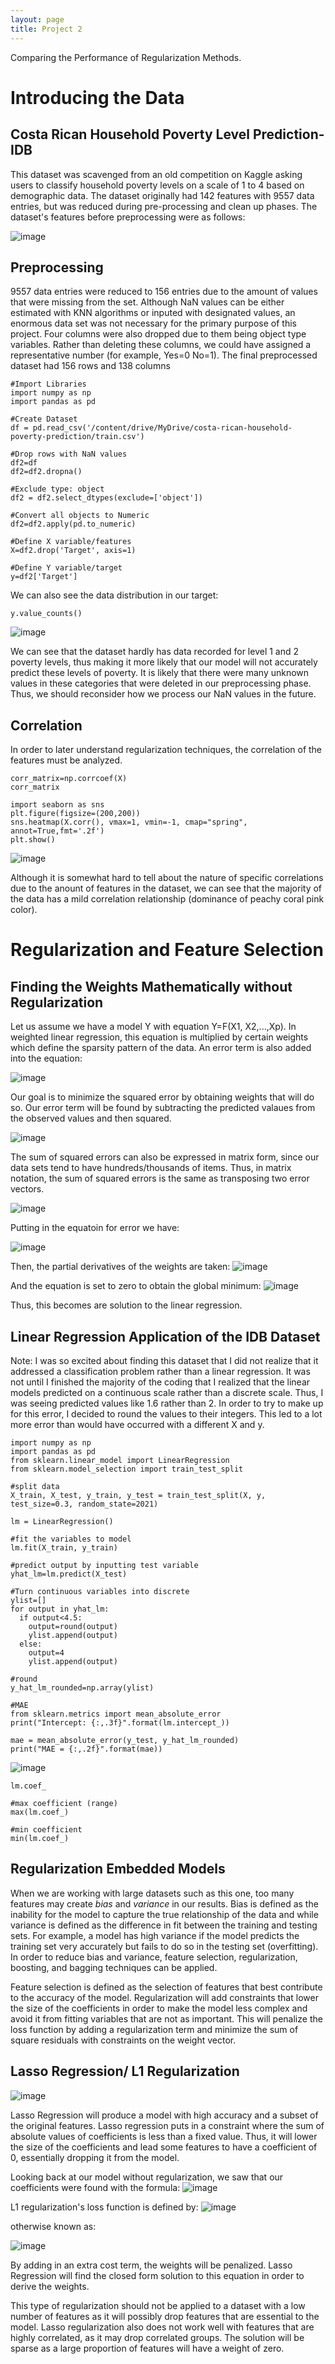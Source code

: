 ```yaml
---
layout: page
title: Project 2
---
```

Comparing the Performance of Regularization Methods. 

# Introducing the Data
## Costa Rican Household Poverty Level Prediction- IDB
This dataset was scavenged from an old competition on Kaggle asking users to classify household poverty levels on a scale of 1 to 4 based on demographic data. 
The dataset originally had 142 features with 9557 data entries, but was reduced during pre-processing and clean up phases. The dataset's features before preprocessing were as follows:

![image](https://user-images.githubusercontent.com/67920563/110225039-495adc00-7eaf-11eb-8387-d33a6134dd3c.png)


## Preprocessing
9557 data entries were reduced to 156 entries due to the amount of values that were missing from the set. Although NaN values can be either estimated with KNN algorithms or inputed with designated values, an enormous data set was not necessary for the primary purpose of this project. Four columns were also dropped due to them being object type variables. Rather than deleting these columns, we could have assigned a representative number (for example, Yes=0 No=1). The final preprocessed dataset had 156 rows and 138 columns

~~~
#Import Libraries
import numpy as np
import pandas as pd

#Create Dataset
df = pd.read_csv('/content/drive/MyDrive/costa-rican-household-poverty-prediction/train.csv')

#Drop rows with NaN values
df2=df
df2=df2.dropna()

#Exclude type: object
df2 = df2.select_dtypes(exclude=['object'])

#Convert all objects to Numeric
df2=df2.apply(pd.to_numeric)

#Define X variable/features
X=df2.drop('Target', axis=1)

#Define Y variable/target
y=df2['Target']
~~~

We can also see the data distribution in our target:
~~~
y.value_counts()
~~~
![image](https://user-images.githubusercontent.com/67920563/110246781-fd537a00-7f36-11eb-80be-4e45460ac48c.png)

We can see that the dataset hardly has data recorded for level 1 and 2 poverty levels, thus making it more likely that our model will not accurately predict these levels of poverty. It is likely that there were many unknown values in these categories that were deleted in our preprocessing phase. Thus, we should reconsider how we process our NaN values in the future.

## Correlation

In order to later understand regularization techniques, the correlation of the features must be analyzed.

~~~
corr_matrix=np.corrcoef(X)
corr_matrix

import seaborn as sns
plt.figure(figsize=(200,200))
sns.heatmap(X.corr(), vmax=1, vmin=-1, cmap="spring", annot=True,fmt='.2f')
plt.show()
~~~

![image](https://user-images.githubusercontent.com/67920563/110245203-376d4d80-7f30-11eb-95a8-e4e7c4f7b0c9.png)


Although it is somewhat hard to tell about the nature of specific correlations due to the anount of features in the dataset, we can see that the majority of the data has a mild correlation relationship (dominance of peachy coral pink color). 

# Regularization and Feature Selection
## Finding the Weights Mathematically without Regularization

Let us assume we have a model Y with equation Y=F(X1, X2,...,Xp). In weighted linear regression, this equation is multiplied by certain weights which define the sparsity pattern of the data. An error term is also added into the equation:

![image](https://user-images.githubusercontent.com/67920563/110245246-5a97fd00-7f30-11eb-8237-5d0c5e905a61.png)


Our goal is to minimize the squared error by obtaining weights that will do so. Our error term will be found by subtracting the predicted valaues from the observed values and then squared.

![image](https://user-images.githubusercontent.com/67920563/110245255-64b9fb80-7f30-11eb-99be-54c820605cce.png)

The sum of squared errors can also be expressed in matrix form, since our data sets tend to have hundreds/thousands of items. Thus, in matrix notation, the sum of squared errors is the same as transposing two error vectors.

![image](https://user-images.githubusercontent.com/67920563/110245261-6d123680-7f30-11eb-8469-6d8ab378cf77.png)

Putting in the equatoin for error we have: 

![image](https://user-images.githubusercontent.com/67920563/110245268-74d1db00-7f30-11eb-9156-0e7130ffec68.png)

Then, the partial derivatives of the weights are taken:
![image](https://user-images.githubusercontent.com/67920563/110245159-10af1700-7f30-11eb-89b4-516ac163064e.png)

And the equation is set to zero to obtain the global minimum:
![image](https://user-images.githubusercontent.com/67920563/110245366-ba8ea380-7f30-11eb-8613-6a577782912f.png)

Thus, this becomes are solution to the linear regression.

## Linear Regression Application of the IDB Dataset

Note: I was so excited about finding this dataset that I did not realize that it addressed a classification problem rather than a linear regression. It was not until I finished the majority of the coding that I realized that the linear models predicted on a continuous scale rather than a discrete scale. Thus, I was seeing predicted values like 1.6 rather than 2. In order to try to make up for this error, I decided to round the values to their integers. This led to a lot more error than would have occurred with a different X and y.  

~~~
import numpy as np
import pandas as pd
from sklearn.linear_model import LinearRegression
from sklearn.model_selection import train_test_split

#split data
X_train, X_test, y_train, y_test = train_test_split(X, y, test_size=0.3, random_state=2021)

lm = LinearRegression()

#fit the variables to model
lm.fit(X_train, y_train)

#predict output by inputting test variable
yhat_lm=lm.predict(X_test)

#Turn continuous variables into discrete
ylist=[]
for output in yhat_lm:
  if output<4.5:
    output=round(output)
    ylist.append(output)
  else:
    output=4
    ylist.append(output)
    
#round
y_hat_lm_rounded=np.array(ylist)

#MAE 
from sklearn.metrics import mean_absolute_error 
print("Intercept: {:,.3f}".format(lm.intercept_))
    
mae = mean_absolute_error(y_test, y_hat_lm_rounded)
print("MAE = {:,.2f}".format(mae))
~~~
![image](https://user-images.githubusercontent.com/67920563/110246942-b9ad4000-7f37-11eb-948e-7d66ffc78e59.png)

~~~
lm.coef_
~~~

~~~
#max coefficient (range)
max(lm.coef_)

#min coefficient
min(lm.coef_)
~~~


## Regularization Embedded Models
When we are working with large datasets such as this one, too many features may create *bias* and *variance* in our results. Bias is defined as the inability for the model to capture the true relationship of the data and while variance is defined as the difference in fit between the training and testing sets. For example, a model has high variance if the model predicts the training set very accurately but fails to do so in the testing set (overfitting). In order to reduce bias and variance, feature selection, regularization, boosting, and bagging techniques can be applied.

Feature selection is defined as the selection of features that best contribute to the accuracy of the model. Regularization will add constraints that lower the size of the coefficients in order to make the model less complex and avoid it from fitting variables that are not as important. This will penalize the loss function by adding a regularization term and minimize the sum of square residuals with constraints on the weight vector.

## Lasso Regression/ L1 Regularization
![image](https://user-images.githubusercontent.com/67920563/110245856-03dff280-7f33-11eb-8569-ec6d2f9211c9.png)

Lasso Regression will produce a model with high accuracy and a subset of the original features. Lasso regression puts in a constraint where the sum of absolute values of coefficients is less than a fixed value. Thus, it will lower the size of the coefficients and lead some features to have a coefficient of 0, essentially dropping it from the model.

Looking back at our model without regularization, we saw that our coefficients were found with the formula:
![image](https://user-images.githubusercontent.com/67920563/110245366-ba8ea380-7f30-11eb-8613-6a577782912f.png)

L1 regularization's loss function is defined by:
![image](https://user-images.githubusercontent.com/67920563/110245501-6637f380-7f31-11eb-9823-e8ccd62af23f.png)

otherwise known as:

![image](https://user-images.githubusercontent.com/67920563/110245529-8e275700-7f31-11eb-84e8-581085748f7a.png)

By adding in an extra cost term, the weights will be penalized. Lasso Regression will find the closed form solution to this equation in order to derive the weights. 

This type of regularization should not be applied to a dataset with a low number of features as it will possibly drop features that are essential to the model. Lasso regularization also does not work well with features that are highly correlated, as it may drop correlated groups. The solution will be sparse as a large proportion of features will have a weight of zero.









